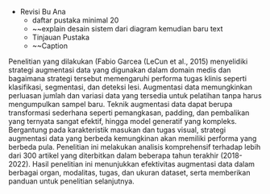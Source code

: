 - Revisi Bu Ana
	- daftar pustaka minimal 20
	- ~~explain desain sistem dari diagram kemudian baru text 
	- Tinjauan Pustaka 
	- ~~Caption


Penelitian yang dilakukan (Fabio Garcea (LeCun et al., 2015) menyelidiki strategi augmentasi data yang digunakan dalam domain medis dan bagaimana strategi tersebut memengaruhi performa tugas klinis seperti klasifikasi, segmentasi, dan deteksi lesi. Augmentasi data memungkinkan perluasan jumlah dan variasi data yang tersedia untuk pelatihan tanpa harus mengumpulkan sampel baru. Teknik augmentasi data dapat berupa transformasi sederhana seperti pemangkasan, padding, dan pembalikan yang ternyata sangat efektif, hingga model generatif yang kompleks. Bergantung pada karakteristik masukan dan tugas visual, strategi augmentasi data yang berbeda kemungkinan akan memiliki performa yang berbeda pula. Penelitian ini melakukan analisis komprehensif terhadap lebih dari 300 artikel yang diterbitkan dalam beberapa tahun terakhir (2018-2022). Hasil penelitian ini menunjukkan efektivitas augmentasi data dalam berbagai organ, modalitas, tugas, dan ukuran dataset, serta memberikan panduan untuk penelitian selanjutnya.